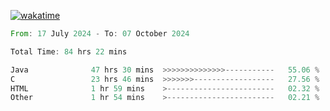 [![wakatime](https://wakatime.com/badge/user/5970ac98-85fb-4bfd-a7d8-142e7d5bd274.svg)](https://wakatime.com/@5970ac98-85fb-4bfd-a7d8-142e7d5bd274)

<!--START_SECTION:waka-->

```rust
From: 17 July 2024 - To: 07 October 2024

Total Time: 84 hrs 22 mins

Java              47 hrs 30 mins  >>>>>>>>>>>>>>-----------   55.06 %
C                 23 hrs 46 mins  >>>>>>>------------------   27.56 %
HTML              1 hr 59 mins    >------------------------   02.32 %
Other             1 hr 54 mins    >------------------------   02.21 %
```

<!--END_SECTION:waka-->
